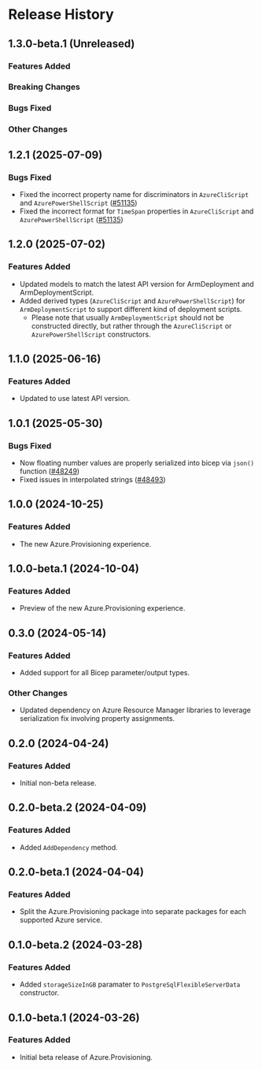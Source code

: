 # Release History

## 1.3.0-beta.1 (Unreleased)

### Features Added

### Breaking Changes

### Bugs Fixed

### Other Changes

## 1.2.1 (2025-07-09)

### Bugs Fixed

- Fixed the incorrect property name for discriminators in `AzureCliScript` and `AzurePowerShellScript` ([#51135](https://github.com/Azure/azure-sdk-for-net/issues/51135))
- Fixed the incorrect format for `TimeSpan` properties in `AzureCliScript` and `AzurePowerShellScript` ([#51135](https://github.com/Azure/azure-sdk-for-net/issues/51135))

## 1.2.0 (2025-07-02)

### Features Added

- Updated models to match the latest API version for ArmDeployment and ArmDeploymentScript.
- Added derived types (`AzureCliScript` and `AzurePowerShellScript`) for `ArmDeploymentScript` to support different kind of deployment scripts.
    - Please note that usually `ArmDeploymentScript` should not be constructed directly, but rather through the `AzureCliScript` or `AzurePowerShellScript` constructors.

## 1.1.0 (2025-06-16)

### Features Added

- Updated to use latest API version.

## 1.0.1 (2025-05-30)

### Bugs Fixed

- Now floating number values are properly serialized into bicep via `json()` function ([#48249](https://github.com/Azure/azure-sdk-for-net/issues/48249))
- Fixed issues in interpolated strings ([#48493](https://github.com/Azure/azure-sdk-for-net/issues/48493))

## 1.0.0 (2024-10-25)

### Features Added

- The new Azure.Provisioning experience.

## 1.0.0-beta.1 (2024-10-04)

### Features Added

- Preview of the new Azure.Provisioning experience.

## 0.3.0 (2024-05-14)

### Features Added

- Added support for all Bicep parameter/output types.

### Other Changes

- Updated dependency on Azure Resource Manager libraries to leverage serialization fix involving property assignments.

## 0.2.0 (2024-04-24)

### Features Added

- Initial non-beta release.

## 0.2.0-beta.2 (2024-04-09)

### Features Added

- Added `AddDependency` method.

## 0.2.0-beta.1 (2024-04-04)

### Features Added

- Split the Azure.Provisioning package into separate packages for each supported Azure service.

## 0.1.0-beta.2 (2024-03-28)

### Features Added

- Added `storageSizeInGB` paramater to `PostgreSqlFlexibleServerData` constructor.

## 0.1.0-beta.1 (2024-03-26)

### Features Added

- Initial beta release of Azure.Provisioning.
